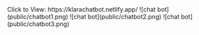 <div>
  Click to View: https://klarachatbot.netlify.app/
  ![chat bot](public/chatbot1.png)
  ![chat bot](public/chatbot2.png)
  ![chat bot](public/chatbot3.png)
</div>
